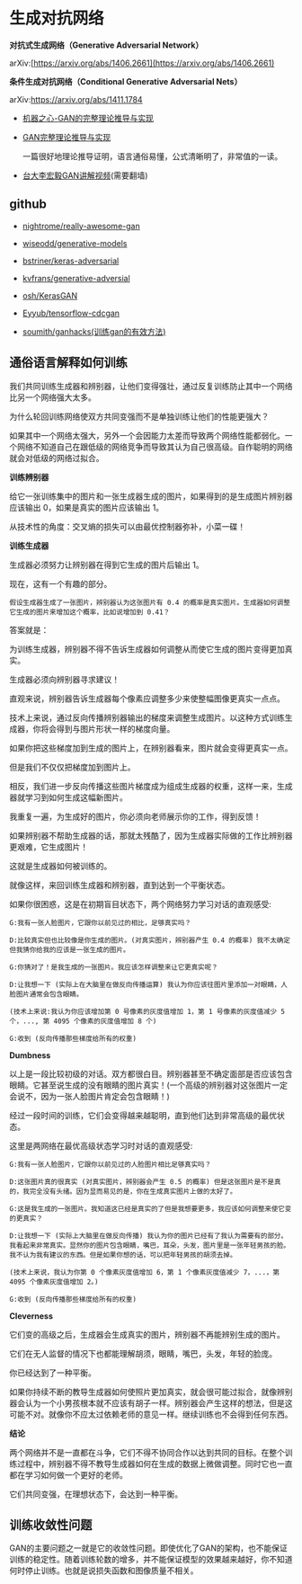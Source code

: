 # 生成对抗网络

**对抗式生成网络（Generative Adversarial Network）**

arXiv:[https://arxiv.org/abs/1406.2661](https://arxiv.org/abs/1406.2661) 

**条件生成对抗网络（Conditional Generative Adversarial Nets）**  

arXiv:https://arxiv.org/abs/1411.1784

+ [机器之心-GAN的完整理论推导与实现](https://github.com/jiqizhixin/ML-Tutorial-Experiment)

+ [GAN完整理论推导与实现](https://www.jiqizhixin.com/articles/2017-10-1-1)
    
    一篇很好地理论推导证明，语言通俗易懂，公式清晰明了，非常值的一读。

+ [台大李宏毅GAN讲解视频](https://www.youtube.com/watch?v=0CKeqXl5IY0)(需要翻墙)

## github

+ [nightrome/really-awesome-gan](https://github.com/nightrome/really-awesome-gan)

+ [wiseodd/generative-models](https://github.com/wiseodd/generative-models)
    
+ [bstriner/keras-adversarial](https://github.com/bstriner/keras-adversarial/)

+ [kvfrans/generative-adversial](https://github.com/kvfrans/generative-adversial)

+ [osh/KerasGAN](https://github.com/osh/KerasGAN)

+ [Eyyub/tensorflow-cdcgan](https://github.com/Eyyub/tensorflow-cdcgan)

+ [soumith/ganhacks(训练gan的有效方法)](https://github.com/soumith/ganhacks)

## 通俗语言解释如何训练

我们共同训练生成器和辨别器，让他们变得强壮，通过反复训练防止其中一个网络比另一个网络强大太多。

为什么轮回训练网络使双方共同变强而不是单独训练让他们的性能更强大？

如果其中一个网络太强大，另外一个会因能力太差而导致两个网络性能都弱化。一个网络不知道自己在跟低级的网络竞争而导致其认为自己很高级。自作聪明的网络就会对低级的网络过拟合。

**训练辨别器**

给它一张训练集中的图片和一张生成器生成的图片，如果得到的是生成图片辨别器应该输出 0，如果是真实的图片应该输出 1。

从技术性的角度：交叉熵的损失可以由最优控制器弥补，小菜一碟！

**训练生成器**

生成器必须努力让辨别器在得到它生成的图片后输出 1。

现在，这有一个有趣的部分。

    假设生成器生成了一张图片，辨别器认为这张图片有 0.4 的概率是真实图片。生成器如何调整它生成的图片来增加这个概率，比如说增加到 0.41？

答案就是：

为训练生成器，辨别器不得不告诉生成器如何调整从而使它生成的图片变得更加真实。

生成器必须向辨别器寻求建议！

直观来说，辨别器告诉生成器每个像素应调整多少来使整幅图像更真实一点点。

技术上来说，通过反向传播辨别器输出的梯度来调整生成图片。以这种方式训练生成器，你将会得到与图片形状一样的梯度向量。

如果你把这些梯度加到生成的图片上，在辨别器看来，图片就会变得更真实一点。

但是我们不仅仅把梯度加到图片上。

相反，我们进一步反向传播这些图片梯度成为组成生成器的权重，这样一来，生成器就学习到如何生成这幅新图片。

我重复一遍，为生成好的图片，你必须向老师展示你的工作，得到反馈！

如果辨别器不帮助生成器的话，那就太残酷了，因为生成器实际做的工作比辨别器更艰难，它生成图片！

这就是生成器如何被训练的。

就像这样，来回训练生成器和辨别器，直到达到一个平衡状态。

如果你很困惑，这是在初期盲目状态下，两个网络努力学习对话的直观感受:

    G:我有一张人脸图片，它跟你以前见过的相比，足够真实吗？
    
    D:比较真实但也比较像是你生成的图片。(对真实图片，辨别器产生 0.4 的概率) 我不太确定但我猜你给我的应该是一张生成的图片。
    
    G:你猜对了！是我生成的一张图片。我应该怎样调整来让它更真实呢？
    
    D:让我想一下 (实际上在大脑里在做反向传播运算) 我认为你应该往图片里添加一对眼睛，人脸图片通常会包含眼睛。
    
    (技术上来说:我认为你应该增加第 0 号像素的灰度值增加 1，第 1 号像素的灰度值减少 5 个，..., 第 4095 个像素的灰度值增加 8 个)
    
    G:收到 (反向传播那些梯度给所有的权重)

**Dumbness**

以上是一段比较初级的对话。双方都很白目。辨别器甚至不确定面部是否应该包含眼睛。它甚至说生成的没有眼睛的图片真实！(一个高级的辨别器对这张图片一定会说不，因为一张人脸图片肯定会包含眼睛！)

经过一段时间的训练，它们会变得越来越聪明，直到他们达到非常高级的最优状态。

这里是两网络在最优高级状态学习时对话的直观感受:

    G:我有一张人脸图片，它跟你以前见过的人脸图片相比足够真实吗？  
    
    D:这张图片真的很真实 (对真实图片，辨别器会产生 0.5 的概率) 但是这张图片是不是真的，我完全没有头绪。因为显而易见的是，你在生成真实图片上做的太好了。
    
    G:这是我生成的一张图片。我知道这已经是真实的了但是我想要更多，我应该如何调整来使它变的更真实？
    
    D:让我想一下 (实际上大脑里在做反向传播) 我认为你的图片已经有了我认为需要有的部分。我看起来非常真实。显然你的图片包含眼睛，嘴巴，耳朵，头发，图片里是一张年轻男孩的脸。我不认为我有建议的东西。但是如果你想的话，可以把年轻男孩的胡须去掉。
    
    (技术上来说，我认为你第 0 个像素灰度值增加 6，第 1 个像素灰度值减少 7，...，第 4095 个像素灰度值增加 2。)
    
    G:收到 (反向传播那些梯度给所有的权重)

**Cleverness**

它们变的高级之后，生成器会生成真实的图片，辨别器不再能辨别生成的图片。

它们在无人监督的情况下也都能理解胡须，眼睛，嘴巴，头发，年轻的脸庞。

你已经达到了一种平衡。

如果你持续不断的教导生成器如何使照片更加真实，就会很可能过拟合，就像辨别器会认为一个小男孩根本就不应该有胡子一样。辨别器会产生这样的想法，但是这可能不对。就像你不应太过依赖老师的意见一样。继续训练也不会得到任何东西。

**结论**

两个网络并不是一直都在斗争，它们不得不协同合作以达到共同的目标。在整个训练过程中，辨别器不得不教导生成器如何在生成的数据上微做调整。同时它也一直都在学习如何做一个更好的老师。

它们共同变强，在理想状态下，会达到一种平衡。


## 训练收敛性问题

GAN的主要问题之一就是它的收敛性问题。即使优化了GAN的架构，也不能保证训练的稳定性。随着训练轮数的增多，并不能保证模型的效果越来越好，你不知道何时停止训练。也就是说损失函数和图像质量不相关。

